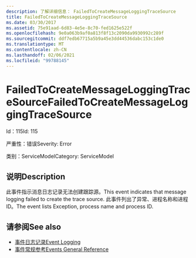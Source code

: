 ```yaml
---
description: 了解详细信息： FailedToCreateMessageLoggingTraceSource
title: FailedToCreateMessageLoggingTraceSource
ms.date: 03/30/2017
ms.assetid: 75e91aad-6d83-4e5e-8c70-fed1625e522f
ms.openlocfilehash: 9e0a063b9af0a813f8f13c2090da9930992c289f
ms.sourcegitcommit: ddf7edb67715a5b9a45e3dd44536dabc153c1de0
ms.translationtype: MT
ms.contentlocale: zh-CN
ms.lasthandoff: 02/06/2021
ms.locfileid: "99788145"
---
```

# <a name="failedtocreatemessageloggingtracesource"></a><span data-ttu-id="1335b-103">FailedToCreateMessageLoggingTraceSource</span><span class="sxs-lookup"><span data-stu-id="1335b-103">FailedToCreateMessageLoggingTraceSource</span></span>

<span data-ttu-id="1335b-104">Id：115</span><span class="sxs-lookup"><span data-stu-id="1335b-104">Id: 115</span></span>  
  
 <span data-ttu-id="1335b-105">严重性：错误</span><span class="sxs-lookup"><span data-stu-id="1335b-105">Severity: Error</span></span>  
  
 <span data-ttu-id="1335b-106">类别：ServiceModel</span><span class="sxs-lookup"><span data-stu-id="1335b-106">Category: ServiceModel</span></span>  
  
## <a name="description"></a><span data-ttu-id="1335b-107">说明</span><span class="sxs-lookup"><span data-stu-id="1335b-107">Description</span></span>  

 <span data-ttu-id="1335b-108">此事件指示消息日志记录无法创建跟踪源。</span><span class="sxs-lookup"><span data-stu-id="1335b-108">This event indicates that message logging failed to create the trace source.</span></span> <span data-ttu-id="1335b-109">此事件列出了异常、进程名称和进程 ID。</span><span class="sxs-lookup"><span data-stu-id="1335b-109">The event lists Exception, process name and process ID.</span></span>  
  
## <a name="see-also"></a><span data-ttu-id="1335b-110">请参阅</span><span class="sxs-lookup"><span data-stu-id="1335b-110">See also</span></span>

- [<span data-ttu-id="1335b-111">事件日志记录</span><span class="sxs-lookup"><span data-stu-id="1335b-111">Event Logging</span></span>](index.md)
- [<span data-ttu-id="1335b-112">事件常规参考</span><span class="sxs-lookup"><span data-stu-id="1335b-112">Events General Reference</span></span>](events-general-reference.md)
